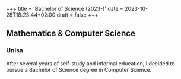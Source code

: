 +++
title = 'Bachelor of Science (2023-)'
date = 2023-10-28T18:23:44+02:00
draft = false
+++
## Mathematics & Computer Science
### Unisa

After several years of self-study and informal education, I decided to pursue a Bachelor of Science degree in Computer Science. 
